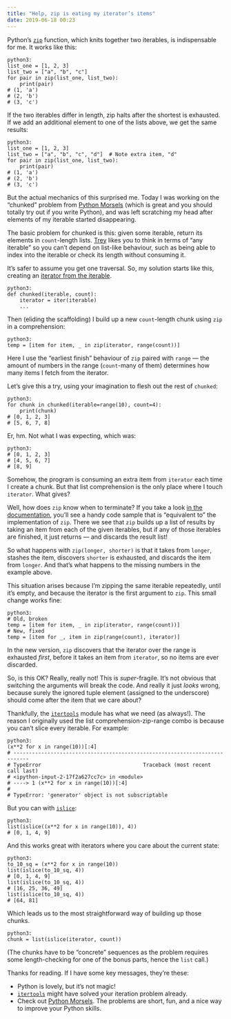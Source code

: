 ```yaml
---
title: "Help, zip is eating my iterator’s items"
date: 2019-06-18 00:23
---
```


Python’s [`zip`][zip] function, which knits together two iterables, is indispensable for me. It works like this:

    python3:
    list_one = [1, 2, 3]
    list_two = ["a", "b", "c"]
    for pair in zip(list_one, list_two):
        print(pair)
    # (1, 'a')
    # (2, 'b')
    # (3, 'c')

If the two iterables differ in length, zip halts after the shortest is exhausted. If we add an additional element to one of the lists above, we get the same results:

    python3:
    list_one = [1, 2, 3]
    list_two = ["a", "b", "c", "d"]  # Note extra item, "d"
    for pair in zip(list_one, list_two):
        print(pair)
    # (1, 'a')
    # (2, 'b')
    # (3, 'c')

But the actual mechanics of this surprised me. Today I was working on the “chunked” problem from [Python Morsels][] (which is great and you should totally try out if you write Python), and was left scratching my head after elements of my iterable started disappearing.

The basic problem for chunked is this: given some iterable, return its elements in `count`-length lists. [Trey][] likes you to think in terms of “any iterable” so you can’t depend on list-like behaviour, such as being able to index into the iterable or check its length without consuming it.

It’s safer to assume you get one traversal. So, my solution starts like this, creating an [iterator from the iterable][iter].

    python3:
    def chunked(iterable, count):
        iterator = iter(iterable)
        ...

Then (eliding the scaffolding) I build up a new `count`-length chunk using `zip` in a comprehension:

    python3:
    temp = [item for item, _ in zip(iterator, range(count))]

Here I use the “earliest finish” behaviour of `zip` paired with `range` — the amount of numbers in the range (`count`-many of them) determines how many items I fetch from the iterator.

Let’s give this a try, using your imagination to flesh out the rest of `chunked`:

    python3:
    for chunk in chunked(iterable=range(10), count=4):
        print(chunk)
    # [0, 1, 2, 3]
    # [5, 6, 7, 8]

Er, hm. Not what I was expecting, which was:

    python3:
    # [0, 1, 2, 3]
    # [4, 5, 6, 7]
    # [8, 9]

Somehow, the program is consuming an extra item from `iterator` each time I create a chunk. But that list comprehension is the only place where I touch `iterator`. What gives?

Well, how does `zip` know when to terminate? If you take a look [in the documentation][zip], you’ll see a handy code sample that is “equivalent to” the implementation of `zip`. There we see that `zip` builds up a list of results by taking an item from each of the given iterables, but if any of those iterables are finished, it just returns — and discards the result list!

So what happens with `zip(longer, shorter)` is that it takes from `longer`, stashes the item, discovers `shorter` is exhausted, and discards the item from `longer`. And that’s what happens to the missing numbers in the example above.

This situation arises because I’m zipping the same iterable repeatedly, until it’s empty, and because the iterator is the first argument to `zip`. This small change works fine:

    python3:
    # Old, broken
    temp = [item for item, _ in zip(iterator, range(count))]
    # New, fixed
    temp = [item for _, item in zip(range(count), iterator)]

In the new version, `zip` discovers that the iterator over the range is exhausted *first*, before it takes an item from `iterator`, so no items are ever discarded.

So, is this OK? Really, really not! This is *super*-fragile. It’s not obvious that switching the arguments will break the code. And really it just *looks* wrong, because surely the ignored tuple element (assigned to the underscore) should come after the item that we care about?

Thankfully, the [`itertools`][itertools] module has what we need (as always!). The reason I originally used the list comprehension-zip-range combo is because you can’t slice every iterable. For example:

    python3:
    (x**2 for x in range(10))[:4]
    # ---------------------------------------------------------------------------
    # TypeError                                 Traceback (most recent call last)
    # <ipython-input-2-17f2a627cc7c> in <module>
    # ----> 1 (x**2 for x in range(10))[:4]
    #
    # TypeError: 'generator' object is not subscriptable

But you can with [`islice`][islice]:

    python3:
    list(islice((x**2 for x in range(10)), 4))
    # [0, 1, 4, 9]

And this works great with iterators where you care about the current state:

    python3:
    to_10_sq = (x**2 for x in range(10))
    list(islice(to_10_sq, 4))
    # [0, 1, 4, 9]
    list(islice(to_10_sq, 4))
    # [16, 25, 36, 49]
    list(islice(to_10_sq, 4))
    # [64, 81]

Which leads us to the most straightforward way of building up those chunks.

    python3:
    chunk = list(islice(iterator, count))

(The chunks have to be “concrete” sequences as the problem requires some length-checking for one of the bonus parts, hence the `list` call.)

Thanks for reading. If I have some key messages, they’re these:

* Python is lovely, but it’s not magic!
* [`itertools`][itertools] might have solved your iteration problem already.
* Check out [Python Morsels][]. The problems are short, fun, and a nice way to improve your Python skills.

[zip]: https://docs.python.org/3.7/library/functions.html#zip
[Python Morsels]: https://www.pythonmorsels.com
[Trey]: https://treyhunner.com
[iter]: https://treyhunner.com/2016/12/python-iterator-protocol-how-for-loops-work/
[itertools]: https://docs.python.org/3.7/library/itertools.html#module-itertools
[islice]: https://docs.python.org/3.7/library/itertools.html#itertools.islice
